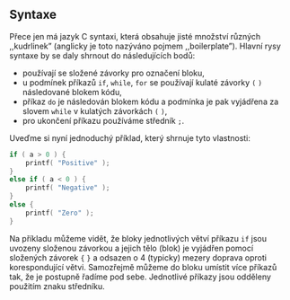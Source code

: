 ## Syntaxe

Přece jen má jazyk C syntaxi, která obsahuje jisté množství různých
,,kudrlinek” (anglicky je toto nazýváno pojmem ,,boilerplate”). Hlavní
rysy syntaxe by se daly shrnout do následujících bodů:

- používají se složené závorky pro označení bloku,
- u podmínek příkazů `if`, `while`, `for` se používají kulaté závorky `(` `)` následované blokem kódu,
- příkaz `do` je následován blokem kódu a podmínka je pak vyjádřena za slovem `while` v kulatých závorkách `(` `)`,
- pro ukončení příkazu používáme středník `;`.

Uveďme si nyní jednoduchý příklad, který shrnuje tyto vlastnosti:

```c
if ( a > 0 ) {
    printf( "Positive" );
}
else if ( a < 0 ) {
    printf( "Negative" );
}
else {
    printf( "Zero" );
}
```

Na příkladu můžeme vidět, že bloky jednotlivých větví příkazu `if` jsou
uvozeny složenou závorkou a jejich tělo (blok) je vyjádřen pomocí
složených závorek `{` `}` a odsazen o 4 (typicky)
mezery doprava oproti korespondující větvi. Samozřejmě můžeme do bloku
umístit více příkazů tak, že je postupně řadíme pod sebe. Jednotlivé
příkazy jsou odděleny použitím znaku středníku.
